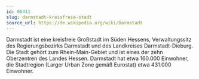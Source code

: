 ```yaml
---
id: 06411
slug: darmstadt-kreisfreie-stadt
source_url: https://de.wikipedia.org/wiki/Darmstadt
---
```


Darmstadt ist eine kreisfreie Großstadt im Süden Hessens, Verwaltungssitz des Regierungsbezirks Darmstadt und des Landkreises Darmstadt-Dieburg. Die Stadt gehört zum Rhein-Main-Gebiet und ist eines der zehn Oberzentren des Landes Hessen. Darmstadt hat etwa 160.000 Einwohner, die Stadtregion (Larger Urban Zone gemäß Eurostat) etwa 431.000 Einwohner.
